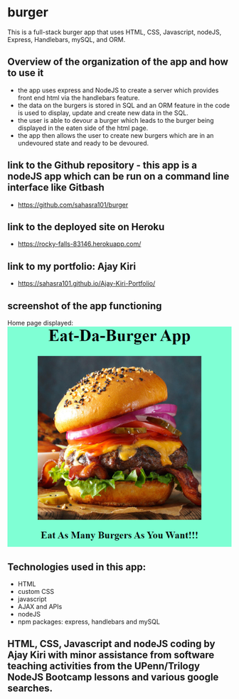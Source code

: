 # burger
This is a full-stack burger app that uses HTML, CSS, Javascript, nodeJS, Express, Handlebars, mySQL, and ORM. 

## Overview of the organization of the app and how to use it
* the app uses express and NodeJS to create a server which provides front end html via the handlebars feature.
* the data on the burgers is stored in SQL and an ORM feature in the code is used to display, update and create new data in the SQL.  
* the user is able to devour a burger which leads to the burger being displayed in the eaten side of the html page. 
* the app then allows the user to create new burgers which are in an undevoured state and ready to be devoured. 


## link to the Github repository - this app is a nodeJS app which can be run on a command line interface like Gitbash
* https://github.com/sahasra101/burger

## link to the deployed site on Heroku 
* https://rocky-falls-83146.herokuapp.com/

## link to my portfolio: Ajay Kiri 
* https://sahasra101.github.io/Ajay-Kiri-Portfolio/

## screenshot of the app functioning

Home page displayed:
![Home page for Burger App](/public/assets/img/burgerApp.png)

## Technologies used in this app:
* HTML
* custom CSS
* javascript
* AJAX and APIs
* nodeJS
* npm packages: express, handlebars and mySQL

## HTML, CSS, Javascript and nodeJS coding by Ajay Kiri with minor assistance from software teaching activities from the UPenn/Trilogy NodeJS Bootcamp lessons and various google searches. 
